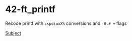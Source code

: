 # 42-ft_printf

Recode printf with `cspdiuxX%` conversions and `-0.# +` flags

[Subject](https://cdn.intra.42.fr/pdf/pdf/47614/en.subject.pdf)
